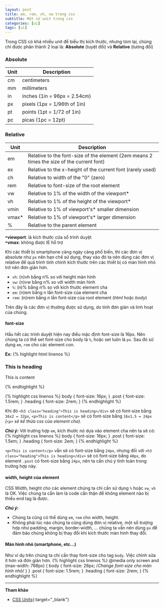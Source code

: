 ```yaml
---
layout: post
title: em, rem, vh, vw trong css
subtitle: Một số unit trong css
categories: [ui]
tags: [ui]
---
```


Trong CSS có khá nhiều unit để biểu thị kích thước, nhưng tóm lại, chúng chỉ được phân thành 2 loại là: **Absolute** (tuyệt đối) và **Relative** (tương đối)

### Absolute

Unit | Description
-----|------------
cm|centimeters
mm|millimeters
in|inches (1in = 96px = 2.54cm)
px|pixels (1px = 1/96th of 1in)
pt|points (1pt = 1/72 of 1in)
pc|picas (1pc = 12pt)

### Relative

Unit | Description
-----|------------
em|Relative to the font-size of the element (2em means 2 times the size of the current font)
ex|Relative to the x-height of the current font (rarely used)
ch|Relative to width of the "0" (zero)
rem|Relative to font-size of the root element
vw|Relative to 1% of the width of the viewport*
vh|Relative to 1% of the height of the viewport*
vmin|Relative to 1% of viewport's* smaller dimension
vmax*|Relative to 1% of viewport's* larger dimension
%|Relative to the parent element

**`*`viewport**: là kích thước cửa sổ trình duyệt  
**`*`vmax**: không được IE hỗ trợ

Khi các thiết bị smartphone càng ngày càng phổ biến, thì các đơn vị absolute như `px` nên hạn chế sử dụng,
thay vào đó ta nên dùng các đơn vị relative để quá trình tinh chỉnh kích thước trên các thiết bị có màn hình nhỏ trở nên đơn giản hơn.

* `vh`: (n)vh bằng n% so với height màn hình
* `vw`: (n)vw bằng n% so với width màn hình
* `%`: (n)% bằng n% so với kích thước element cha
* `em`: (n)em bằng n lần font-size của element cha
* `rem`: (n)rem bằng n lần font-size của root element (*html* hoặc *body*)

Trên đây là các đơn vị thường được sử dụng, do tính đơn giản và linh hoạt của chúng.

#### font-size

Hầu hết các trình duyệt hiện nay điều mặc định font-size là 16px.
Nên chúng ta có thể set font-size cho body là `%`, hoặc set luôn là `px`.
Sau đó sử dụng `em`, `rem` cho các element con.

**Ex:**
{% highlight html linenos %}
<body>
  <div class="post">
    <h3 class="heading">This is heading</div>
    <p>This is content</p>
  </div>
</body>
{% endhighlight %}

{% highlight css linenos %}
body {
  font-size: 16px;
}
.post {
  font-size: 1.5rem;
}
.heading {
  font-size: 2rem;
}
{% endhighlight %}

Khi đó `<h3 class="heading">This is heading</div>` sẽ có font-size bằng `16x2 = 32px`, `<p>This is content</p>` sẽ có font-size bằng `16x1.5 = 24px` *(`<p>` sẽ kế thừa css của element cha)*.

**_Chú ý:_** Với trường hợp `em`, kích thước nó dựa vào element cha nên ta sẽ có:
{% highlight css linenos %}
body {
  font-size: 16px;
}
.post {
  font-size: 1.5em;
}
.heading {
  font-size: 2em;
}
{% endhighlight %}

`<p>This is content</p>` vẫn sẽ có font-size bằng `24px`, nhưng đối với `<h3 class="heading">This is heading</div>` sẽ có font-size bằng `48px`, do element `.post` có font-size bằng `24px`,
nên ta cần chú ý tính toán trong trường hợp này.

#### width, height của element

CSS Width, height cho các element chúng ta chỉ cần sử dụng `%` hoặc `vw`, `vh` là OK.
Việc chúng ta cần làm là code cẩn thận để không element nào bị thiếu end tag là được.

**_Chú ý:_**
* Chúng ta cũng có thể dùng `em`, `rem` cho width, height.
* Không phải lúc nào chúng ta cũng dùng đơn vị relative, một số trượng hợp như padding, margin, border-width, ... chúng ta vẫn nên dùng `px` để đảm bảo chúng không bị thay đổi khi kích thước màn hình thay đổi.

#### Màn hình nhỏ (smartphone, etc...)

Như ví dụ trên chúng ta chỉ cần thay font-size cho tag `body`. Việc chỉnh sửa ít hơn và đơn giản hơn.
{% highlight css linenos %}
@media only screen and (max-width: 768px) {
  body {
    font-size: 26px; /*Change font-size cho màn hình nhỏ*/
  }
}
.post {
  font-size: 1.5rem;
}
.heading {
  font-size: 2rem;
}
{% endhighlight %}

------

**Tham khảo**
* [CSS Units](https://www.w3schools.com/cssref/css_units.asp){:target="_blank"}